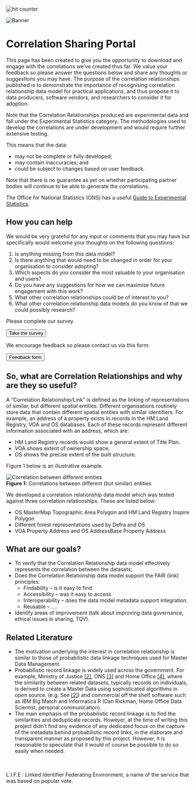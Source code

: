 <!-- Default Statcounter code for Correlation Relationship
https://project-correlation-relationship.github.io/Correlation-Relationships/#/Home
-->
<script type="text/javascript">
var sc_project=12447157;
var sc_invisible=1;
var sc_security="91ac9dc3";
var sc_https=1;
var sc_remove_link=1;
</script>
<script type="text/javascript"
src="https://www.statcounter.com/counter/counter.js" async></script>
<noscript><div class="statcounter"><img class="statcounter"
src="https://c.statcounter.com/12447157/0/91ac9dc3/1/" alt="hit
counter"></div></noscript>
<!-- End of Statcounter Code -->


![Banner](/_media/Banner211.png)


# Correlation Sharing Portal

This page has been created to give you the opportunity to download and engage with the correlations we've created thus far. We value your feedback so please answer the questions below and share any thoughts or suggestions you may have.
The purpose of the correlation relationships published is to demonstrate the importance of recognising correlation relationship data model for practical applications, and thus propose it to data producers, software vendors, and researchers to consider it for adoption.

Note that the Correlation Relationships produced are experimental data and fall under the Experimental Statistics category. The methodologies used to develop the correlations are under development and would require further extensive testing. 

This means that the data:
- may not be complete or fully developed;
- may contain inaccuracies; and
- could be subject to changes based on user feedback.

Note that there is no guarantee as yet on whether participating partner bodies will continue to be able to generate the correlations.

The Office for National Statistics (ONS) has a useful 
[Guide to Experimental Statistics](https://www.ons.gov.uk/methodology/methodologytopicsandstatisticalconcepts/guidetoexperimentalstatistics).


## How you can help

We would be very grateful for any input or comments that you may have but specifically would welcome your thoughts on the following questions:

1. Is anything missing from this data model?
2. Is there anything that would need to be changed in order for your organisation to consider adopting?
3. Which aspects do you consider the most valuable to your organisation and users?
4. Do you have any suggestions for how we can maximise future engagement with this work?
5. What other correlation relationships could be of interest to you?
6. What other correlation relationship data models do you know of that we could possibly research?

Please complete our survey

<a href="https://eur03.safelinks.protection.outlook.com/?url=https%3A%2F%2Fwww.surveymonkey.com%2Fr%2FHKYWL8S&data=04%7C01%7Csanjay.rana%40voa.gov.uk%7Cb3ef4b4875c84b81a1a808d8a1abc93a%7Cac52f73cfd1a4a9a8e7a4a248f3139e1%7C0%7C0%7C637437106469859177%7CUnknown%7CTWFpbGZsb3d8eyJWIjoiMC4wLjAwMDAiLCJQIjoiV2luMzIiLCJBTiI6Ik1haWwiLCJXVCI6Mn0%3D%7C1000&sdata=p2mooEkMV5Bqp42%2BDEkf%2FGhopOAPjzopbm928aUbwys%3D&reserved=0">
    <button>Take the survey</button>
</a>

We encourage feedback so please contact us via this form:

<a href="http://www.google.com/">
    <button>Feedback form</button>
</a>

## So, what are Correlation Relationships and why are they so useful?

A “Correlation Relationship/Link” is defined as the linking of representations of similar, but different spatial entities. Different organisations routinely store data that contain different spatial entities with similar identifiers.
For example, an address of a property exists in records in the HM Land Registry, VOA and OS databases. Each of these records represent different information associated with an address, which are:
- HM Land Registry records would show a general extent of Title Plan. 
- VOA shows extent of ownership space. 
- OS shows the precise extent of the built structure. 

Figure 1 below is an illustrative example.

![Correlation between different entities](/_media/Correlations.png)
<br>__Figure 1:__ Correlations between different (but similar) entities

We developed a correlation relationship data model which was tested against three correlation relationships. These are listed below:
- OS MasterMap Topographic Area Polygon and HM Land Registry Inspire Polygon
- Different forest representations used by Defra and OS
- VOA Property Address and OS AddressBase Property Address
## What are our goals?
- To verify that the Correlation Relationship data model effectively represents the correlation between the datasets;
- Does the Correlation Relationship data model support the FAIR (link) principles:
    - Findability – is it easy to find
    - Accessibility – was it easy to access
    - Interoperability – does the data model metadata support integration. 
    - Reusable –  ….
- Identify areas of improvement (talk about improving data governance, ethical issues in sharing, TQV).
## Related Literature
- The motivation underlying the interest in correlation relationship is similar to those of probabilistic data linkage techniques used for Master Data Management. 
- Probabilistic record linkage is widely used across the government. For example, Ministry of Justice [[2]](https://www.iso.org/standard/64242.html), ONS [[3]](https://www.agi.org.uk/agi-groups/standards-committee/bs7666-guidelines) and Home Office [[4]](https://www.ordnancesurvey.co.uk/business-government/products/addressbase-premium), where the similarity between related datasets, typically records on individuals, is derived to create a Master Data using sophisticated algorithms in open source. (e.g. See [[2]](https://www.iso.org/standard/64242.html)) and commercial off the shelf software such as IBM Big Match and Informatica R (Dan Rickman, Home Office Data Scientist, personal communication).
- The main emphasis of the probabilistic record linkage is to find the similarities and deduplicate records. However, at the time of writing this project didn’t find any evidence of any dedicated focus on the capture of the metadata behind probabilistic record links, in the elaborate and transparent manner as proposed by this project. However, it is reasonable to speculate that it would of course be possible to do so easily when needed. 

<br>
<br>
L.I.F.E : Linked Identifier Federating Environment, a name of the service that was based on popular vote.
